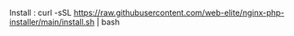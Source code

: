 Install :
curl -sSL https://raw.githubusercontent.com/web-elite/nginx-php-installer/main/install.sh | bash
